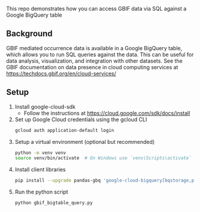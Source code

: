 This repo demonstrates how you can access GBIF data via SQL against a Google BigQuery table

## Background

GBIF mediated occurrence data is available in a Google BigQuery table, which allows you to run SQL queries against the data. This can be useful for data analysis, visualization, and integration with other datasets.
See the GBIF documentation on data presence in cloud computing services at https://techdocs.gbif.org/en/cloud-services/

## Setup

1. Install google-cloud-sdk
    - Follow the instructions at https://cloud.google.com/sdk/docs/install
1. Set up Google Cloud credentials using the gcloud CLI
    ```bash
    gcloud auth application-default login
    ```
1. Setup a virtual environment (optional but recommended)
    ```bash
    python -m venv venv
    source venv/bin/activate  # On Windows use `venv\Scripts\activate`
    ```
1. Install client libraries
    ```bash
    pip install --upgrade pandas-gbq 'google-cloud-bigquery[bqstorage,pandas]'
    ```
1. Run the python script
    ```bash
    python gbif_bigtable_query.py
    ```